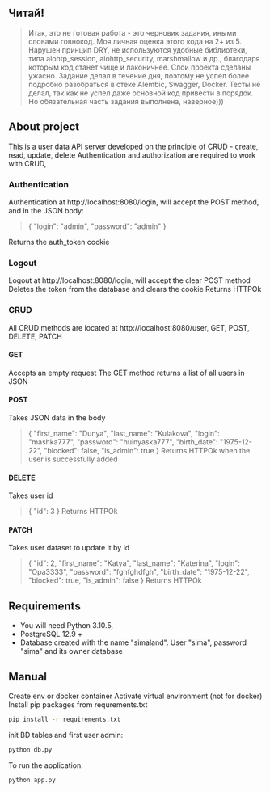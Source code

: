 ## Читай!
> Итак, это не готовая работа - это черновик задания, иными словами говнокод. Моя личная оценка этого кода на 2+ из 5. Нарушен принцип DRY, не используются удобные библиотеки, типа aiohtp_session, aiohttp_security, marshmallow и др., благодаря которым код станет чище и лаконичнее. Слои проекта сделаны ужасно. Задание делал в течение дня, поэтому не успел более подробно разобраться в стеке Alembic, Swagger, Docker. Тесты не делал, так как не успел даже основной код привести в порядок. Но обязательная часть задания выполнена, наверное)))


## About project
This is a user data API server developed on the principle of CRUD - create, read, update, delete
Authentication and authorization are required to work with CRUD, 
### Authentication
Authentication at http://localhost:8080/login, will accept the POST method, and in the JSON body:
>{
>    "login": "admin",
>    "password": "admin"
>}

Returns the auth_token cookie

### Logout
Logout at http://localhost:8080/login, will accept the clear POST method
Deletes the token from the database and clears the cookie
Returns HTTPOk

### CRUD
All CRUD methods are located at http://localhost:8080/user, GET, POST, DELETE, PATCH

#### GET
Accepts an empty request
The GET method returns a list of all users in JSON

#### POST
Takes JSON data in the body
>{
  "first_name": "Dunya",
  "last_name": "Kulakova",
  "login": "mashka777",
  "password": "huinyaska777",
  "birth_date": "1975-12-22",
  "blocked": false,
  "is_admin": true
}
Returns HTTPOk when the user is successfully added

#### DELETE
Takes user id
>{
    "id": 3
}
Returns HTTPOk

#### PATCH
Takes user dataset to update it by id
>{
  "id": 2,
  "first_name": "Katya",
  "last_name": "Katerina",
  "login": "Opa3333",
  "password": "fghfghdfgh",
  "birth_date": "1975-12-22",
  "blocked": true,
  "is_admin": false
}
Returns HTTPOk

## Requirements
- You will need Python 3.10.5, 
- PostgreSQL 12.9 +
- Database created with the name "simaland". User "sima", password "sima" and its owner database

## Manual
Create env or docker container
Activate virtual environment (not for docker)
Install pip packages from requrements.txt
```sh
pip install -r requirements.txt
```
init BD tables and first user admin:
```sh
python db.py
```
To run the application:
```sh
python app.py
```
